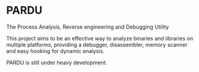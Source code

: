 # PARDU
The Process Analysis, Reverse engineering and Debugging Utility

This project aims to be an effective way to analyze binaries and libraries on multiple platforms, providing a debugger, disassembler, memory scanner and easy hooking for dynamic analysis.

PARDU is still under heavy development.
